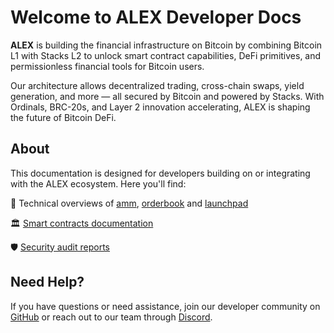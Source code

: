 # Welcome to ALEX Developer Docs

**ALEX** is building the financial infrastructure on Bitcoin by combining Bitcoin L1 with Stacks L2 to unlock smart contract capabilities, DeFi primitives, and permissionless financial tools for Bitcoin users.

Our architecture allows decentralized trading, cross-chain swaps, yield generation, and more — all secured by Bitcoin and powered by Stacks. With Ordinals, BRC-20s, and Layer 2 innovation accelerating, ALEX is shaping the future of Bitcoin DeFi.

## About

This documentation is designed for developers building on or integrating with the ALEX ecosystem. Here you'll find:

🧩 Technical overviews of [amm](products/automated-market-making/alexs-automated-market-maker-amm.md), [orderbook](products/orderbook/what-is-orderbook.md) and [launchpad](products/launchpad/what-is-the-launchpad.md)

🏛️ [Smart contracts documentation](developers/protocol-contracts/README.md)

🛡️ [Security audit reports](developers/security-audit.md)

## Need Help?

If you have questions or need assistance, join our developer community on [GitHub](https://github.com/alexgo-io) or reach out to our team through [Discord](https://discord.gg/alexlab).